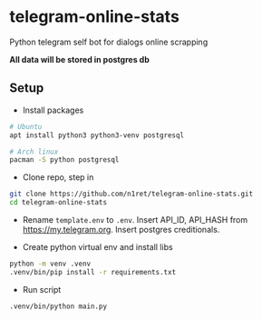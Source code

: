 # telegram-online-stats
Python telegram self bot for dialogs online scrapping

**All data will be stored in postgres db**

## Setup

- Install packages

```sh
# Ubuntu
apt install python3 python3-venv postgresql

# Arch linux
pacman -S python postgresql
```

- Clone repo, step in

```sh
git clone https://github.com/n1ret/telegram-online-stats.git
cd telegram-online-stats
```

- Rename `template.env` to `.env`. Insert API_ID, API_HASH from https://my.telegram.org. Insert postgres creditionals.

- Create python virtual env and install libs

```sh
python -m venv .venv
.venv/bin/pip install -r requirements.txt
```

- Run script

```sh
.venv/bin/python main.py 
```

